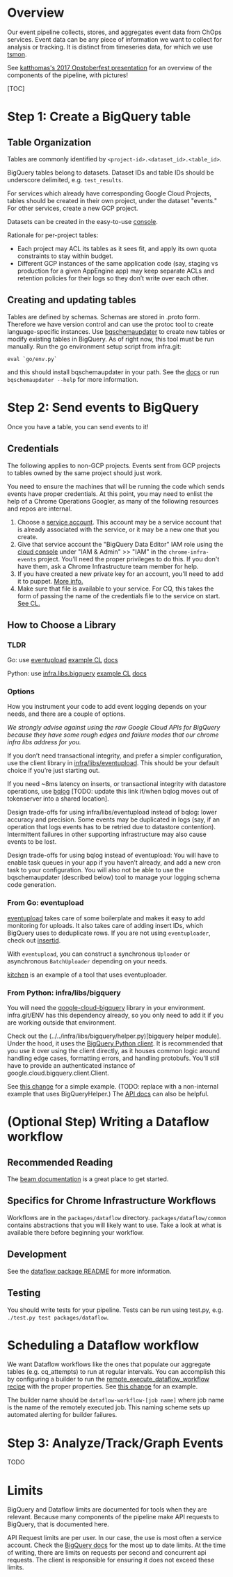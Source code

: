 # Overview

Our event pipeline collects, stores, and aggregates event data from ChOps
services. Event data can be any piece of information we want to collect for
analysis or tracking. It is distinct from timeseries data, for which we use
[tsmon](https://chrome-internal.googlesource.com/infra/infra_internal/+/master/doc/ts_mon.md).

See [katthomas's 2017 Opstoberfest
presentation](https://docs.google.com/a/google.com/presentation/d/11DoVXM5hrmSk9pgrj2vjQNd5ihr2_9dKtPYewPbLpjA/edit?usp=sharing)
for an overview of the components of the pipeline, with pictures!

[TOC]

# Step 1: Create a BigQuery table

## Table Organization

Tables are commonly identified by `<project-id>.<dataset_id>.<table_id>`.

BigQuery tables belong to datasets. Dataset IDs and table IDs should be
underscore delimited, e.g. `test_results`.

For services which already have corresponding Google Cloud Projects, tables
should be created in their own project, under the dataset "events." For other
services, create a new GCP project.

Datasets can be created in the easy-to-use [console](bigquery.cloud.google.com).

Rationale for per-project tables:

* Each project may ACL its tables as it sees fit, and apply its own quota
constraints to stay within budget.
* Different GCP instances of the same application code (say, staging vs
production for a given AppEngine app) may keep separate ACLs and retention
policies for their logs so they don’t write over each other.

## Creating and updating tables

Tables are defined by schemas. Schemas are stored in .proto form. Therefore we
have version control and can use the protoc tool to create language-specific
instances. Use
[bqschemaupdater](https://chromium.googlesource.com/infra/luci/luci-go/+/master/tools/cmd/bqschemaupdater/README.md)
to create new tables or modify existing tables in BigQuery. As of right now,
this tool must be run manually. Run the go environment setup script from
infra.git:

    eval `go/env.py`

and this should install bqschemaupdater in your path. See the
[docs](https://chromium.googlesource.com/infra/luci/luci-go/+/master/tools/cmd/bqschemaupdater/README.md)
or run `bqschemaupdater --help` for more information.

# Step 2: Send events to BigQuery

Once you have a table, you can send events to it!

## Credentials

The following applies to non-GCP projects. Events sent from GCP projects to
tables owned by the same project should just work.

You need to ensure the machines that will be running the code which sends events
have proper credentials. At this point, you may need to enlist the help of a
Chrome Operations Googler, as many of the following resources and repos are
internal.

1. Choose a [service
   account](https://cloud.google.com/docs/authentication/#service_accounts).
   This account may be a service account that is already associated with the
   service, or it may be a new one that you create.
1. Give that service account the "BigQuery Data Editor" IAM role using the
   [cloud console](https://console.cloud.google.com) under "IAM & Admin" >>
   "IAM" in the `chrome-infra-events` project. You'll need the proper privileges
   to do this. If you don't have them, ask a Chrome Infrastructure team member
   for help.
1. If you have created a new private key for an account, you'll need to add it
   to puppet. [More
   info.](https://chrome-internal.googlesource.com/infra/puppet/+/master/README.md)
1. Make sure that file is available to your service. For CQ, this takes the form
   of passing the name of the credentials file to the service on start. [See
   CL.](https://chrome-internal-review.googlesource.com/c/405268/)

## How to Choose a Library

### TLDR

Go: use
[eventupload](https://chromium.googlesource.com/infra/luci/luci-go/+/master/common/eventupload/)
[example CL](https://chromium-review.googlesource.com/c/infra/infra/+/719962)
[docs](https://godoc.org/go.chromium.org/luci/common/eventupload)

Python: use
[infra.libs.bigquery](https://cs.chromium.org/chromium/infra/infra/libs/bigquery/helper.py)
[example CL](https://chrome-internal-review.googlesource.com/c/infra/infra_internal/+/445955)
[docs](https://chromium.googlesource.com/infra/infra/+/master/infra/libs/bigquery/README.md)


### Options

How you instrument your code to add event logging depends on your needs, and
there are a couple of options.

_We strongly advise against using the raw Google Cloud APIs for BigQuery because
they have some rough edges and failure modes that our chrome infra libs address
for you._

If you don’t need transactional integrity, and prefer a simpler configuration,
use the client library in [infra/libs/eventupload](https://chromium.googlesource.com/infra/infra/+/master/go/src/infra/libs/eventupload).  This should be your default
choice if you’re just starting out.

If you need ~8ms latency on inserts, or transactional integrity with datastore
operations, use
[bqlog](https://cs.chromium.org/chromium/infra/go/src/go.chromium.org/luci/tokenserver/appengine/impl/utils/bqlog/bqlog.go) [TODO: update this link if/when bqlog moves out of
tokenserver into a shared location].

Design trade-offs for using infra/libs/eventupload instead of bqlog: lower
accuracy and precision. Some events may be duplicated in logs (say, if an
operation that logs events has to be retried due to datastore contention).
Intermittent failures in other supporting infrastructure may also cause events
to be lost.

Design trade-offs for using bqlog instead of eventupload: You will have to
enable task queues in your app if you haven’t already, and add a new cron task
to your configuration. You will also not be able to use the bqschemaupdater
(described below) tool to manage your logging schema code generation.

### From Go: eventupload

[eventupload](https://godoc.org/go.chromium.org/luci/common/eventupload)
takes care of some boilerplate and makes it easy to add monitoring for uploads.
It also takes care of adding insert IDs, which BigQuery uses to deduplicate
rows. If you are not using `eventuploader`, check out
[insertid](https://chromium.googlesource.com/infra/luci/luci-go/+/master/common/eventupload/insertid.go).

With `eventupload`, you can construct a synchronous `Uploader` or asynchronous
`BatchUploader` depending on your needs.

[kitchen](../../go/src/infra/tools/kitchen/monitoring.go) is an example of a
tool that uses eventuploader.

### From Python: infra/libs/bigquery

You will need the
[google-cloud-bigquery](https://pypi.python.org/pypi/google-cloud-bigquery)
library in your environment. infra.git/ENV has this dependency already, so you
only need to add it if you are working outside that environment.

Check out the (../../infra/libs/bigquery/helper.py)[bigquery helper module].
Under the hood, it uses the [BigQuery Python
client](https://cloud.google.com/bigquery/docs/reference/libraries#client-libraries-usage-python).
It is recommended that you use it over using the client directly, as it houses
common logic around handling edge cases, formatting errors, and handling
protobufs. You'll still have to provide an authenticated instance of
google.cloud.bigquery.client.Client.

See
[this change](https://chrome-internal-review.googlesource.com/c/407748/)
for a simple example. (TODO: replace with a non-internal example that uses
BigQueryHelper.) The [API
docs](https://googlecloudplatform.github.io/google-cloud-python/stable/bigquery-usage.html)
can also be helpful.

# (Optional Step) Writing a Dataflow workflow

## Recommended Reading

The [beam documentation](https://beam.apache.org/documentation/) is a great
place to get started.

## Specifics for Chrome Infrastructure Workflows

Workflows are in the `packages/dataflow` directory. `packages/dataflow/common`
contains abstractions that you will likely want to use. Take a look at what is
available there before beginning your workflow.

## Development

See the [dataflow package
README](https://chromium.googlesource.com/infra/infra/+/master/packages/dataflow/)
for more information.

## Testing

You should write tests for your pipeline. Tests can be run using test.py, e.g.
`./test.py test packages/dataflow`.

# Scheduling a Dataflow workflow

We want Dataflow workflows like the ones that populate our aggregate tables
(e.g. cq_attempts) to run at regular intervals. You can accomplish this by
configuring a builder to run the
[remote_execute_dataflow_workflow recipe](https://chromium.googlesource.com/infra/infra/+/master/recipes/recipes/remote_execute_dataflow_workflow.py)
with the proper properties. See [this
change](https://chrome-internal-review.googlesource.com/c/412934/) for an
example.

The builder name should be `dataflow-workflow-[job name]` where job name is
the name of the remotely executed job. This naming scheme sets up automated
alerting for builder failures.

# Step 3: Analyze/Track/Graph Events

TODO

# Limits

BigQuery and Dataflow limits are documented for tools when they are relevant.
Because many components of the pipeline make API requests to BigQuery, that is
documented here.

API Request limits are per user. In our case, the use is most often a service
account. Check the [BigQuery
docs](https://cloud.google.com/bigquery/quotas#apirequests) for the most up to
date limits. At the time of writing, there are limits on requests per second and
concurrent api requests. The client is responsible for ensuring it does not
exceed these limits.

